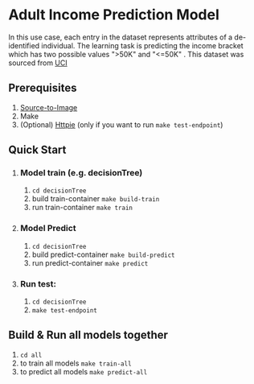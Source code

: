 
# Adult Income Prediction Model

In this use case, each entry in the dataset represents attributes of a de-identified individual. The learning task is predicting the income bracket which has two possible values ">50K" and "<=50K" .
This dataset was sourced from [UCI](https://archive.ics.uci.edu/ml/datasets/census+income)


## Prerequisites  
1. [Source-to-Image](https://github.com/openshift/source-to-image)
2. Make
3. (Optional) [Httpie](https://httpie.org/) (only if you want to run ```make test-endpoint```)

## Quick Start
1. ### Model train (e.g. decisionTree)
	1. `cd decisionTree` 
	2. build train-container `make build-train`
	3. run train-container `make train`
2.	### Model Predict
	1.	`cd decisionTree`
	2.	build predict-container `make build-predict`
	3.	run predict-container `make predict`

3. ### Run test:
	 1.	`cd decisionTree`
	 2.	`make test-endpoint`


## Build & Run all models together

1.	`cd all`
2.	to train all models `make train-all`
3.	to predict all models `make predict-all` 
